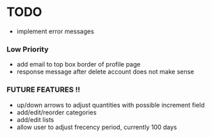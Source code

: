 # TODO

- implement error messages

### Low Priority
- add email to top box border of profile page
- response message after delete account does not make sense

### FUTURE FEATURES !!

- up/down arrows to adjust quantities with possible increment field
- add/edit/reorder categories
- add/edit lists
- allow user to adjust frecency period, currently 100 days